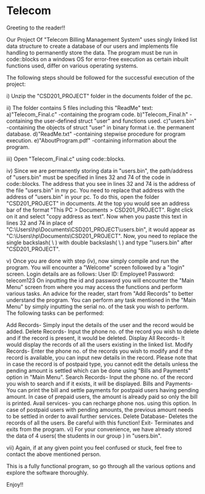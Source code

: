 # Telecom

Greeting to the reader!!

Our Project Of "Telecom Billing Management System" uses singly linked list data structure to create a database of our users and implements file handling to permanently store the data. The program must be run in code::blocks on a windows OS for error-free execution as certain inbuilt functions used, differ on various operating systems.

The following steps should be followed for the successful execution of the project:

i) Unzip the "CSD201_PROJECT" folder in the documents folder of the pc.

ii) The folder contains 5 files including this "ReadMe" text: a)"Telecom_Final.c" -containing the program code. b)"Telecom_Final.h" -containing the user-defined struct "user" and functions used. c)"users.bin" -containing the objects of struct "user" in binary format i.e. the permanent database. d)"ReadMe.txt" -containing stepwise procedure for program execution. e)"AboutProgram.pdf" -containing information about the program.

iii) Open "Telecom_Final.c" using code::blocks.

iv) Since we are permanently storing data in "users.bin", the path/address of "users.bin" must be specified in lines 32 and 74 of the code in code::blocks. The address that you see in lines 32 and 74 is the address of the file "users.bin" in my pc. You need to replace that address with the address of "users.bin" in your pc. To do this, open the folder "CSD201_PROJECT" in documents. At the top you would see an address bar of the format "This PC > Documents > CSD201_PROJECT". Right click on it and select "copy address as text". Now when you paste this text in lines 32 and 74 in place of "C:\Users\hp\Documents\CSD201_PROJECT\users.bin", it would appear as "C:\Users\hp\Documents\CSD201_PROJECT". Now, you need to replace the single backslash( \ ) with double backslash( \ ) and type "\users.bin" after "CSD201_PROJECT".

v) Once you are done with step (iv), now simply compile and run the program. You will encounter a "Welcome" screen followed by a "login" screen. Login details are as follows: User ID: Employee1 Password: telecom123 On inputting the id and password you will encounter the "Main Menu" screen from where you may access the functions and perform various tasks. An advice for the reader, start from "Add Records" to better understand the program. You can perform any task mentioned in the "Main Menu" by simply inputting the serial no. of the task you wish to perform. The following tasks can be performed:

Add Records- Simply input the details of the user and the record would be added.
Delete Records- Input the phone no. of the record you wish to delete and if the record is present, it would be deleted.
Display All Records- It would display the records of all the users existing in the linked list.
Modify Records- Enter the phone no. of the records you wish to modify and if the record is available, you can input new details in the record. Please note that in case the record is of postpaid type, you cannot edit the details unless the pending amount is settled which can be done using "Bills and Payments" option in "Main Menu".
Search Records- Input the phone no. of the record you wish to search and if it exists, it will be displayed.
Bills and Payments- You can print the bill and settle payments for postpaid users having pending amount. In case of prepaid users, the amount is already paid so only the bill is printed.
Avail services- you can recharge phone nos. using this option. In case of postpaid users with pending amounts, the previous amount needs to be settled in order to avail further services.
Delete Database- Deletes the records of all the users. Be careful with this function!
Exit- Terminates and exits from the program.
vi) For your convenience, we have already stored the data of 4 users( the students in our group ) in "users.bin".

vii) Again, if at any given point you feel confused or stuck, feel free to contact the above mentioned person.

This is a fully functional program, so go through all the various options and explore the software thoroughly.

Enjoy!!
